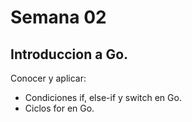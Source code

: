 # Semana 02

## Introduccion a Go.

Conocer y aplicar:
 - Condiciones if, else-if y switch en Go.
 - Ciclos for en Go.
